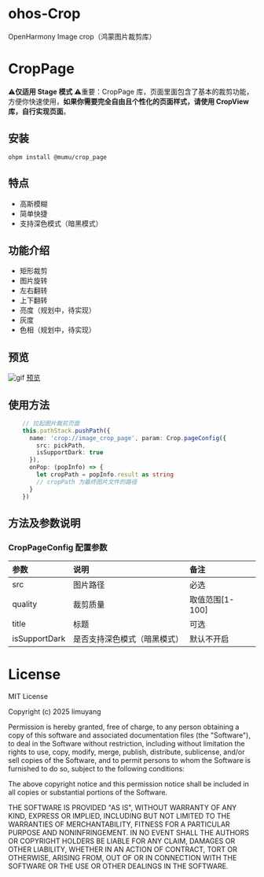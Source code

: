 # ohos-Crop
OpenHarmony Image crop（鸿蒙图片裁剪库）

# CropPage
⚠️**仅适用 Stage 模式**
⚠️重要：CropPage 库，页面里面包含了基本的裁剪功能，方便你快速使用，**如果你需要完全自由且个性化的页面样式，请使用 CropView 库，自行实现页面**。

## 安装
```
ohpm install @mumu/crop_page
```

## 特点
- 高斯模糊
- 简单快捷
- 支持深色模式（暗黑模式）

## 功能介绍
- 矩形裁剪
- 图片旋转
- 左右翻转
- 上下翻转
- 亮度（规划中，待实现）
- 灰度
- 色相（规划中，待实现）

## 预览
![gif](https://img.picgo.net/2025/01/11/preview13411380f796a56a.gif)
[预览](https://img.picgo.net/2025/01/11/preview13411380f796a56a.gif)

## 使用方法
```ts
    // 拉起图片裁剪页面
    this.pathStack.pushPath({
      name: 'crop://image_crop_page', param: Crop.pageConfig({
        src: pickPath,
        isSupportDark: true
      }),
      onPop: (popInfo) => {
        let cropPath = popInfo.result as string
        // cropPath 为最终图片文件的路径
      }
    })
```
## 方法及参数说明
### CropPageConfig 配置参数
| 参数 | 说明 | 备注 |
|:----|:----| :----|
| src | 图片路径 | 必选 |
| quality | 裁剪质量 | 取值范围[1-100] |
| title | 标题 | 可选 |
| isSupportDark | 是否支持深色模式（暗黑模式） | 默认不开启 |




# License
MIT License

Copyright (c) 2025 limuyang

Permission is hereby granted, free of charge, to any person obtaining a copy
of this software and associated documentation files (the "Software"), to deal
in the Software without restriction, including without limitation the rights
to use, copy, modify, merge, publish, distribute, sublicense, and/or sell
copies of the Software, and to permit persons to whom the Software is
furnished to do so, subject to the following conditions:

The above copyright notice and this permission notice shall be included in all
copies or substantial portions of the Software.

THE SOFTWARE IS PROVIDED "AS IS", WITHOUT WARRANTY OF ANY KIND, EXPRESS OR
IMPLIED, INCLUDING BUT NOT LIMITED TO THE WARRANTIES OF MERCHANTABILITY,
FITNESS FOR A PARTICULAR PURPOSE AND NONINFRINGEMENT. IN NO EVENT SHALL THE
AUTHORS OR COPYRIGHT HOLDERS BE LIABLE FOR ANY CLAIM, DAMAGES OR OTHER
LIABILITY, WHETHER IN AN ACTION OF CONTRACT, TORT OR OTHERWISE, ARISING FROM,
OUT OF OR IN CONNECTION WITH THE SOFTWARE OR THE USE OR OTHER DEALINGS IN THE
SOFTWARE.
